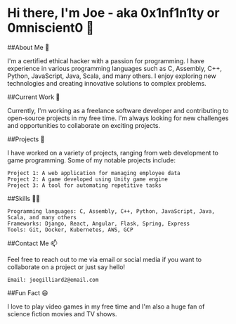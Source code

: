 # Hi there, I'm Joe - aka **0x1nf1n1ty** or **0mniscient0** 👋

##About Me 🤔

I'm a certified ethical hacker with a passion for programming. I have experience in various programming languages such as C, Assembly, C++, Python, JavaScript, Java, Scala, and many others. I enjoy exploring new technologies and creating innovative solutions to complex problems.

##Current Work 🔭

Currently, I'm working as a freelance software developer and contributing to open-source projects in my free time. I'm always looking for new challenges and opportunities to collaborate on exciting projects.

##Projects 🚀

I have worked on a variety of projects, ranging from web development to game programming. Some of my notable projects include:

    Project 1: A web application for managing employee data
    Project 2: A game developed using Unity game engine
    Project 3: A tool for automating repetitive tasks

##Skills 👨‍💻

    Programming languages: C, Assembly, C++, Python, JavaScript, Java, Scala, and many others
    Frameworks: Django, React, Angular, Flask, Spring, Express
    Tools: Git, Docker, Kubernetes, AWS, GCP

##Contact Me 📫

Feel free to reach out to me via email or social media if you want to collaborate on a project or just say hello!

    Email: joegilliard2@email.com

##Fun Fact 😄

I love to play video games in my free time and I'm also a huge fan of science fiction movies and TV shows.

